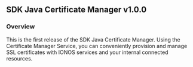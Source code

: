 ## SDK Java Certificate Manager v1.0.0

### Overview
This is the first release of the SDK Java Certificate Manager. Using the Certificate Manager Service, you can conveniently provision and manage SSL certificates with IONOS services and your internal connected resources.
